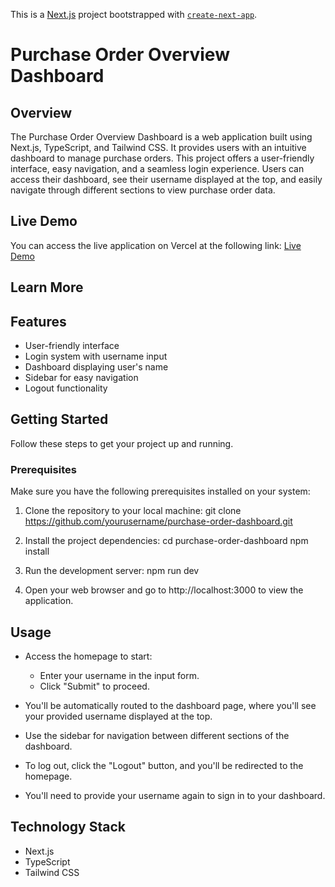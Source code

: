 This is a [Next.js](https://nextjs.org/) project bootstrapped with [`create-next-app`](https://github.com/vercel/next.js/tree/canary/packages/create-next-app).

# Purchase Order Overview Dashboard

## Overview

The Purchase Order Overview Dashboard is a web application built using Next.js, TypeScript, and Tailwind CSS. It provides users with an intuitive dashboard to manage purchase orders. This project offers a user-friendly interface, easy navigation, and a seamless login experience. Users can access their dashboard, see their username displayed at the top, and easily navigate through different sections to view purchase order data.

## Live Demo

You can access the live application on Vercel at the following link: [Live Demo](https://advancely-assessment.vercel.app/)
## Learn More

## Features

* User-friendly interface
* Login system with username input
* Dashboard displaying user's name
* Sidebar for easy navigation
* Logout functionality

## Getting Started

Follow these steps to get your project up and running.

### Prerequisites

Make sure you have the following prerequisites installed on your system:

1. Clone the repository to your local machine:
  git clone https://github.com/yourusername/purchase-order-dashboard.git

2. Install the project dependencies:
  cd purchase-order-dashboard
  npm install

3. Run the development server:
  npm run dev

4. Open your web browser and go to http://localhost:3000 to view the application.


## Usage

* Access the homepage to start:

  * Enter your username in the input form.
  * Click "Submit" to proceed.
* You'll be automatically routed to the dashboard page, where you'll see your provided username displayed at the top.

* Use the sidebar for navigation between different sections of the dashboard.

* To log out, click the "Logout" button, and you'll be redirected to the homepage.

* You'll need to provide your username again to sign in to your dashboard.



## Technology Stack

* Next.js
* TypeScript
* Tailwind CSS

